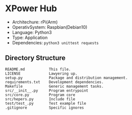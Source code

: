 # XPower Hub

- Architechure: rPi(Arm)
- OperativSystem: Raspbian(Debian10)
- Language: Python3
- Type: Application
- Dependencies: `python3 unittest requests`

## Directory Structure
```
README.md           This file.
LICENSE             Lawyering up.
setup.py            Package and distribution management.
requirements.txt    Development dependencies.
Makefile            Generic management tasks.
src/__init__.py     Program entrypoint
src/core.py         Program core
src/hepers.py       Include file
test/test_.py       Test example file
.gitignore          Specific ignores
```